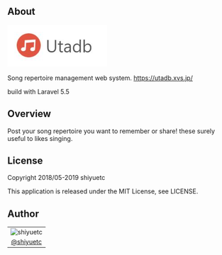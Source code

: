 ## About

<p><img src="https://raw.githubusercontent.com/shiyuetc/utadb/1798eee009a59e6a85a49493d4dec92ad05970e5/public/images/logo.jpg" alt="logo"></p>
<p>Song repertoire management web system. <a href="https://utadb.xvs.jp/">https://utadb.xvs.jp/</a></p>
<p>build with Laravel 5.5</p>

## Overview

<p>Post your song repertoire you want to remember or share! these surely useful to likes singing.</p>

## License

<p>Copyright 2018/05-2019 shiyuetc</p>
<p>This application is released under the MIT License, see LICENSE.</p>

## Author

<table>
  <tr>
    <td><img src="https://avatars3.githubusercontent.com/u/43884147?s=460&v=4" alt="shiyuetc" width="100"></td>
  </tr>
  <tr>
    <td align="center"><a href="https://github.com/shiyuetc">@shiyuetc</a></td>
  </tr>
</table>